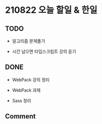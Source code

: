 # 210822 오늘 할일 & 한일

## TODO

- 알고리즘 문제풀기

- 시간 남으면 타입스크립트 강의 듣기

## DONE

- WebPack 강의 정리

- WebPack 과제

- Sass 정리

## Comment